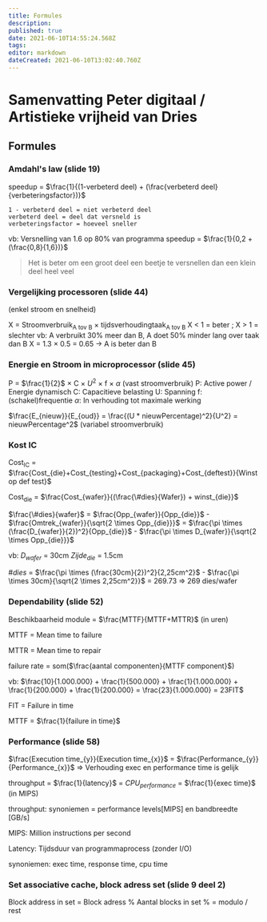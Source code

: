 ```yaml
---
title: Formules
description: 
published: true
date: 2021-06-10T14:55:24.568Z
tags: 
editor: markdown
dateCreated: 2021-06-10T13:02:40.760Z
---
```


# Samenvatting Peter digitaal / Artistieke vrijheid van Dries

## Formules
### Amdahl's law (slide 19)

speedup = $\frac{1}{(1-verbeterd deel) + (\frac{verbeterd deel}{verbeteringsfactor})}$
```
1 - verbeterd deel = niet verbeterd deel
verbeterd deel = deel dat versneld is
verbeteringsfactor = hoeveel sneller
```

vb: 
Versnelling van 1.6 op 80% van programma
speedup = $\frac{1}{0,2 + (\frac{0,8}{1,6})}$

> Het is beter om een groot deel een beetje te versnellen dan een klein deel heel veel


### Vergelijking processoren (slide 44)
(enkel stroom en snelheid)

X = Stroomverbruik<sub>A tov B</sub> $\times$ tijdsverhoudingtaak<sub>A tov B</sub>
X $\lt$ 1 = beter ; X $\gt$ 1 = slechter
vb:
A verbruikt 30% meer dan B,  A doet 50% minder lang over taak dan B
X = 1.3 $\times$ 0.5 = 0.65 $\to$ A is beter dan B

### Energie en Stroom in microprocessor (slide 45)
P = $\frac{1}{2}$ $\times$ C $\times$ $U^2$ $\times$ f $\times$ $\alpha$
(vast stroomverbruik)
P: Active power / Energie dynamisch
C: Capacitieve belasting
U: Spanning
f: (schakel)frequentie
$\alpha$: In verhouding tot maximale werking

$\frac{E_{nieuw}}{E_{oud}} = \frac{(U * nieuwPercentage)^2}{U^2} = nieuwPercentage^2$
(variabel stroomverbruik)




### Kost IC
Cost<sub>IC</sub> = $\frac{Cost_{die}+Cost_{testing}+Cost_{packaging}+Cost_{deftest}}{Winst op def test}$

Cost<sub>die</sub> = $\frac{Cost_{wafer}}{(\frac{\#dies}{Wafer}) + winst_{die}}$

$\frac{\#dies}{wafer}$ = $\frac{Opp_{wafer}}{Opp_{die}}$ - $\frac{Omtrek_{wafer}}{\sqrt{2 \times Opp_{die}}}$ = $\frac{\pi \times (\frac{D_{wafer}}{2})^2}{Opp_{die}}$ - $\frac{\pi \times D_{wafer}}{\sqrt{2 \times Opp_{die}}}$

vb:
$D_{wafer}$ = 30cm
$Zijde_{die}$ = 1.5cm


$\#dies$ = $\frac{\pi \times (\frac{30cm}{2})^2}{2,25cm^2}$ - $\frac{\pi \times 30cm}{\sqrt{2 \times 2,25cm^2}}$ 
= 269.73 => 269 dies/wafer

### Dependability (slide 52)
Beschikbaarheid module = $\frac{MTTF}{MTTF+MTTR}$ (in uren)

MTTF = Mean time to failure

MTTR = Mean time to repair

failure rate = som($\frac{aantal componenten}{MTTF component}$)

vb: $\frac{10}{1.000.000} + \frac{1}{500.000} + \frac{1}{1.000.000} + \frac{1}{200.000} + \frac{1}{200.000} = \frac{23}{1.000.000} = 23FIT$

FIT = Failure in time

MTTF = $\frac{1}{failure in time}$

### Performance (slide 58)

 $\frac{Execution time_{y}}{Execution time_{x}}$ = $\frac{Performance_{y}}{Performance_{x}}$ => Verhouding exec en performance time is gelijk

throughput = $\frac{1}{latency}$ = $CPU_{performance}$ = $\frac{1}{exec time}$ (in MIPS)

throughput: synoniemen = performance levels[MIPS] en bandbreedte [GB/s]

MIPS: Million instructions per second

Latency: Tijdsduur van programmaprocess (zonder I/O)

synoniemen: exec time, response time, cpu time

### Set associative cache, block adress set (slide 9 deel 2)
Block address in set  = Block adress % Aantal blocks in set
% = modulo / rest




















